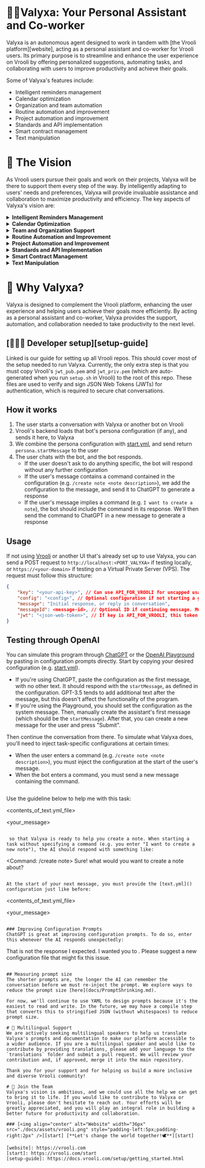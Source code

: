 # 🙆‍♀️Valyxa: Your Personal Assistant and Co-worker
Valyxa is an autonomous agent designed to work in tandem with [the Vrooli platform][website], acting as a personal assistant and co-worker for Vrooli users. Its primary purpose is to streamline and enhance the user experience on Vrooli by offering personalized suggestions, automating tasks, and collaborating with users to improve productivity and achieve their goals.

Some of Valyxa's features include:
- Intelligent reminders management
- Calendar optimization
- Organization and team automation
- Routine automation and improvement
- Project automation and improvement
- Standards and API implementation
- Smart contract management
- Text manipulation


# 🌟 The Vision
As Vrooli users pursue their goals and work on their projects, Valyxa will be there to support them every step of the way. By intelligently adapting to users' needs and preferences, Valyxa will provide invaluable assistance and collaboration to maximize productivity and efficiency. The key aspects of Valyxa's vision are:

<details>
  <summary><b>Intelligent Reminders Management</b></summary>
  Valyxa will revolutionize how users manage reminders by:  

  * Creating organizations, projects, routines, standards, APIs, etc., to autonomously complete reminders
  * Prioritizing reminders according to user preferences and needs
  * Suggesting new reminders
</details>
<details>
  <summary><b>Calendar Optimization</b></summary>
  Valyxa will optimize users' calendars by:

  * Filling available time with suggested actions
  * Reducing busy time by identifying inefficiencies and automatable tasks
</details>
<details>
  <summary><b>Team and Organization Support</b></summary>
  Valyxa will enhance team and organization dynamics by:

  * Adding bot team members
  * Auto-implementing incomplete routines, projects, etc.
  * Facilitating individual and group chats with bot members
</details>
<details>
  <summary><b>Routine Automation and Improvement</b></summary>
  Valyxa will streamline routines by:

  * Auto-implementing and auto-running routines
  * Suggesting routines to complete next
  * Auto-improving routines by optimizing cost, complexity, and other factors
</details>
<details>
  <summary><b>Project Automation and Improvement</b></summary>
  Valyxa will boost project management by:

  * Auto-implementing and auto-running projects
</details>
<details>
  <summary><b>Standards and API Implementation</b></summary>
  Valyxa will simplify the implementation of standards and APIs by:

  * Auto-implementing and auto-improving standards and APIs based on user preferences and requirements
</details>
<details>
  <summary><b>Smart Contract Management</b></summary>
  Valyxa will empower users to manage smart contracts effectively by:

  * Auto-implementing and auto-improving smart contracts
  * Providing auditing capabilities to ensure contract security and compliance
</details>
<details>
  <summary><b>Text Manipulation</b></summary>
  Valyxa will enable users to effortlessly manipulate freeform text (e.g., notes, descriptions, chat messages) by providing features to:

  * Convert text to bullet points
  * Change reading level
  * Adjust formality
  * Alter length
  * Organize content
  * Summarize information
  * Continue writing
</details>


# 🔑 Why Valyxa?
Valyxa is designed to complement the Vrooli platform, enhancing the user experience and helping users achieve their goals more efficiently. By acting as a personal assistant and co-worker, Valyxa provides the support, automation, and collaboration needed to take productivity to the next level.

## [👩🏼‍💻 Developer setup][setup-guide]
Linked is our guide for setting up all Vrooli repos. This should cover most of the setup needed to run Valyxa. Currently, the only extra step is that you must copy Vrooli's `jwt_pub.pem` and `jwt_priv.pem` (which are auto-generated when you run `setup.sh` in Vrooli) to the root of this repo. These files are used to verify and sign JSON Web Tokens (JWTs) for authentication, which is required to secure chat conversations.

## How it works
1. The user starts a conversation with Valyxa or another bot on Vrooli
2. Vrooli's backend loads that bot's persona configuration (if any), and sends it here, to Valyxa
3. We combine the persona configuration with [start.yml](src/tasks/en/start.yml), and send return `persona.startMessage` to the user
4. The user chats with the bot, and the bot responds. 
    - If the user doesn't ask to do anything specific, the bot will respond without any further configuration
    - If the user's message contains a command contained in the configuration (e.g. `/create note <note description>`), we add the configuration to the message, and send it to ChatGPT to generate a response
    - If the user's message implies a command (e.g. `I want to create a note`), the bot should include the command in its response. We'll then send the command to ChatGPT in a new message to generate a response

## Usage
If not using [Vrooli](https://github.com/Vrooli/Vrooli) or another UI that's already set up to use Valyxa, you can send a POST request to `http://localhost:<PORT_VALYXA>` if testing locally, or `https://<your-domain>` if testing on a Virtual Private Server (VPS). The request must follow this structure:

```json
{
    "key": "<your-api-key>", // Can use API_FOR_VROOLI for uncapped usage. Otherwise, we validate and fetch api information from VROOLI_URL
    "config": "<config>", // Optional configuration if not starting a generic conversation. See `ai_assistant.features.commands.commands` in `start.yml` for options
    "message": "Initial response, or reply in conversation",
    "messageId": <message-id>, // Optional ID if continuing message. Must be continuing the conversation using the same key
    "jwt": "<json-web-token>", // If key is API_FOR_VROOLI, this token ensures that the conversation cannot be accessed by anyone else
}
```

## Testing through OpenAI
You can simulate this program through [ChatGPT](https://chat.openai.com/) or the [OpenAI Playground](https://platform.openai.com/playground) by pasting in configuration prompts directly. Start by copying your desired configuration (e.g. [start.yml](src/tasks/en/start.yml)). 
- If you're using ChatGPT, paste the configuration as the first message, with no other text. It should respond with the `startMessage`, as defined in the configuration. GPT-3.5 tends to add additional text after the message, but this doesn't affect the functionality of the program. 
- If you're using the Playground, you should set the configuration as the system message. Then, manually create the assistant's first message (which should be the `startMessage`). After that, you can create a new message for the user and press "Submit".

Then continue the conversation from there. To simulate what Valyxa does, you'll need to inject task-specific configurations at certain times:
- When the user enters a command (e.g. `/create note <note description>`), you must inject the configuration at the start of the user's message. 
- When the bot enters a command, you must send a new message containing the command.

```

```
Use the guideline below to help me with this task:

<contents_of_text.yml_file>

<your_message>
```

 so that Valyxa is ready to help you create a note. When starting a task without specifying a command (e.g. you enter "I want to create a new note"), the AI should respond with something like:

```
<Command: /create note> Sure! what would you want to create a note about?
```

At the start of your next message, you must provide the [text.yml]() configuration just like before:

```
<contents_of_text.yml_file>

<your_message>
```

### Improving Configuration Prompts
ChatGPT is great at improving configuration prompts. To do so, enter this whenever the AI responds unexpectedly:

```
That is not the response I expected. I wanted you to <your criticism>. Please suggest a new configuration file that might fix this issue.
```

## Measuring prompt size
The shorter prompts are, the longer the AI can remember the conversation before we must re-inject the prompt. We explore ways to reduce the prompt size [here](docs/PromptShrinking.md).

For now, we'll continue to use YAML to design prompts because it's the easiest to read and write. In the future, we may have a compile step that converts this to stringified JSON (without whitespaces) to reduce prompt size.

# 🦜 Multilingual Support
We are actively seeking multilingual speakers to help us translate Valyxa's prompts and documentation to make our platform accessible to a wider audience. If you are a multilingual speaker and would like to contribute by providing translations, please add your language to the `translations` folder and submit a pull request. We will review your contribution and, if approved, merge it into the main repository.

Thank you for your support and for helping us build a more inclusive and diverse Vrooli community!

# 🤝 Join the Team
Valyxa's vision is ambitious, and we could use all the help we can get to bring it to life. If you would like to contribute to Valyxa or Vrooli, please don't hesitate to reach out. Your efforts will be greatly appreciated, and you will play an integral role in building a better future for productivity and collaboration.

### [<img align="center" alt="Website" width="36px" src="./docs/assets/vrooli.png" style="padding-left:5px;padding-right:2px" />][start] [**Let's change the world together!🕊**][start]

[website]: https://vrooli.com
[start]: https://vrooli.com/start
[setup-guide]: https://docs.vrooli.com/setup/getting_started.html

